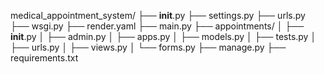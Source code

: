 medical_appointment_system/
├── __init__.py
├── settings.py
├── urls.py
├── wsgi.py
├── render.yaml
├── main.py
├── appointments/
│   ├── __init__.py
│   ├── admin.py
│   ├── apps.py
│   ├── models.py
│   ├── tests.py
│   ├── urls.py
│   ├── views.py
│   └── forms.py
├── manage.py
├── requirements.txt


